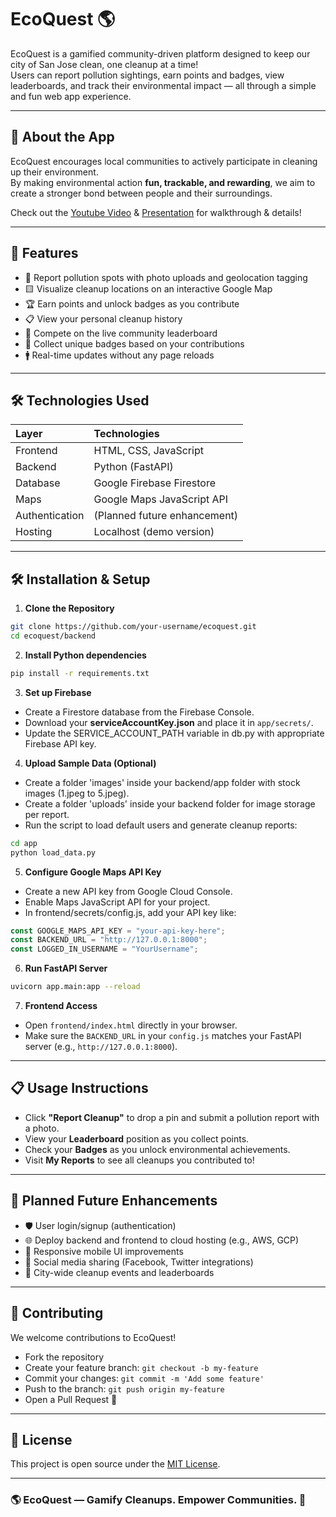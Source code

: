 # EcoQuest 🌎

EcoQuest is a gamified community-driven platform designed to keep our city of San Jose clean, one cleanup at a time!  
Users can report pollution sightings, earn points and badges, view leaderboards, and track their environmental impact — all through a simple and fun web app experience.

---

## 🌟 About the App

EcoQuest encourages local communities to actively participate in cleaning up their environment.  
By making environmental action **fun, trackable, and rewarding**, we aim to create a stronger bond between people and their surroundings.

Check out the [Youtube Video](https://youtu.be/842AK8k3-_I?si=2CL9FMEn8XOAoKj4) & [Presentation](https://docs.google.com/presentation/d/1bypuOZK_MpyPuDk7_ehjRW469wWCU4ChBJJqVqGNOwg/edit?usp=sharing) for walkthrough & details!

---

## 🚀 Features

- 📸 Report pollution spots with photo uploads and geolocation tagging
- 🟨 Visualize cleanup locations on an interactive Google Map
- 🏆 Earn points and unlock badges as you contribute
- 📋 View your personal cleanup history
- 🏅 Compete on the live community leaderboard
- 💖 Collect unique badges based on your contributions
- 🚹 Real-time updates without any page reloads
---

## 🛠️ Technologies Used

| Layer | Technologies |
|:---|:---|
| Frontend | HTML, CSS, JavaScript |
| Backend | Python (FastAPI) |
| Database | Google Firebase Firestore |
| Maps | Google Maps JavaScript API |
| Authentication | (Planned future enhancement) |
| Hosting | Localhost (demo version) |

---

## 🛠️ Installation & Setup

1. **Clone the Repository**

```bash
git clone https://github.com/your-username/ecoquest.git
cd ecoquest/backend
```

2. **Install Python dependencies**

```bash
pip install -r requirements.txt
```

3. **Set up Firebase**
- Create a Firestore database from the Firebase Console.
- Download your **serviceAccountKey.json** and place it in `app/secrets/`.
- Update the SERVICE_ACCOUNT_PATH variable in db.py with appropriate Firebase API key.

4. **Upload Sample Data (Optional)**
- Create a folder 'images' inside your backend/app folder with stock images (1.jpeg to 5.jpeg).
- Create a folder 'uploads' inside your backend folder for image storage per report.
- Run the script to load default users and generate cleanup reports:

```bash
cd app
python load_data.py
```

5. **Configure Google Maps API Key**
- Create a new API key from Google Cloud Console.
- Enable Maps JavaScript API for your project.
- In frontend/secrets/config.js, add your API key like:

```javascript
const GOOGLE_MAPS_API_KEY = "your-api-key-here";
const BACKEND_URL = "http://127.0.0.1:8000";
const LOGGED_IN_USERNAME = "YourUsername";
```

6. **Run FastAPI Server**

```bash
uvicorn app.main:app --reload
```

7. **Frontend Access**
- Open `frontend/index.html` directly in your browser.
- Make sure the `BACKEND_URL` in your `config.js` matches your FastAPI server (e.g., `http://127.0.0.1:8000`).

---

## 📋 Usage Instructions

- Click **"Report Cleanup"** to drop a pin and submit a pollution report with a photo.
- View your **Leaderboard** position as you collect points.
- Check your **Badges** as you unlock environmental achievements.
- Visit **My Reports** to see all cleanups you contributed to!

---

## 🚀 Planned Future Enhancements

- 🛡️ User login/signup (authentication)
- 🌐 Deploy backend and frontend to cloud hosting (e.g., AWS, GCP)
- 📱 Responsive mobile UI improvements
- 📣 Social media sharing (Facebook, Twitter integrations)
- 🌆 City-wide cleanup events and leaderboards

---

## 🤝 Contributing

We welcome contributions to EcoQuest!

- Fork the repository
- Create your feature branch: `git checkout -b my-feature`
- Commit your changes: `git commit -m 'Add some feature'`
- Push to the branch: `git push origin my-feature`
- Open a Pull Request 🚀

---

## 📜 License

This project is open source under the [MIT License](LICENSE).

---

### 🌎 EcoQuest — Gamify Cleanups. Empower Communities. 🪹
